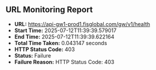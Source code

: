 ## URL Monitoring Report

- **URL:** https://api-gw1-prod1.fisglobal.com/gw/v1/health
- **Start Time:** 2025-07-12T11:39:39.579017
- **End Time:** 2025-07-12T11:39:39.622164
- **Total Time Taken:** 0.043147 seconds
- **HTTP Status Code:** 403
- **Status:** Failure
- **Failure Reason:** HTTP Status Code: 403
